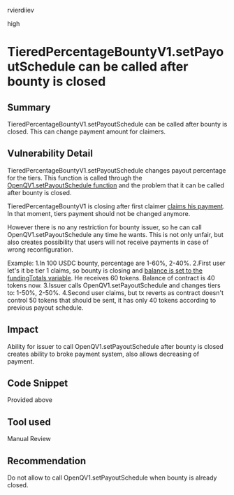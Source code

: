 rvierdiiev

high

# TieredPercentageBountyV1.setPayoutSchedule can be called after bounty is closed

## Summary
TieredPercentageBountyV1.setPayoutSchedule can be called after bounty is closed. This can change payment amount for claimers.
## Vulnerability Detail
TieredPercentageBountyV1.setPayoutSchedule changes payout percentage for the tiers.
This function is called through the [OpenQV1.setPayoutSchedule function](https://github.com/sherlock-audit/2023-02-openq/blob/main/contracts/OpenQ/Implementations/OpenQV1.sol#L281-L299) and the problem that it can be called after bounty is closed.

TieredPercentageBountyV1 is closing after first claimer [claims his payment](https://github.com/sherlock-audit/2023-02-openq/blob/main/contracts/ClaimManager/Implementations/ClaimManagerV1.sol#L215-L228).
In that moment, tiers payment should not be changed anymore.

However there is no any restriction for bounty issuer, so he can call OpenQV1.setPayoutSchedule any time he wants.
This is not only unfair, but also creates possibility that users will not receive payments in case of wrong reconfiguration.

Example: 
1.In 100 USDC bounty, percentage are 1-60%, 2-40%.
2.First user let's it be tier 1 claims, so bounty is closing and [balance is set to the fundingTotals variable](https://github.com/sherlock-audit/2023-02-openq/blob/main/contracts/Bounty/Implementations/TieredPercentageBountyV1.sol#L134).
He receives 60 tokens. Balance of contract is 40 tokens now.
3.Issuer calls OpenQV1.setPayoutSchedule and changes tiers to: 1-50%, 2-50%.
4.Second user claims, but tx reverts as contract doesn't control 50 tokens that should be sent, it has only 40 tokens according to previous payout schedule.
## Impact
Ability for issuer to call OpenQV1.setPayoutSchedule after bounty is closed creates ability to broke payment system, also allows decreasing of payment.
## Code Snippet
Provided above
## Tool used

Manual Review

## Recommendation
Do not allow to call OpenQV1.setPayoutSchedule when bounty is already closed.